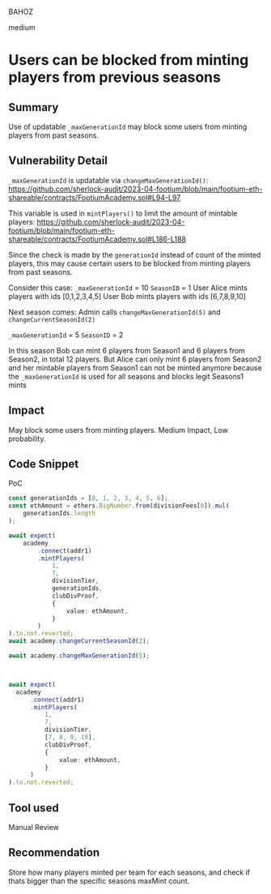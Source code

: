 BAHOZ

medium

# Users can be blocked from minting players from previous seasons

## Summary
Use of updatable `_maxGenerationId` may block some users from minting players from past seasons.

## Vulnerability Detail

`_maxGenerationId` is updatable via `changeMaxGenerationId()`:
https://github.com/sherlock-audit/2023-04-footium/blob/main/footium-eth-shareable/contracts/FootiumAcademy.sol#L94-L97

This variable is used in `mintPlayers()` to limit the amount of mintable players:
https://github.com/sherlock-audit/2023-04-footium/blob/main/footium-eth-shareable/contracts/FootiumAcademy.sol#L186-L188

Since the check is made by the `generationId` instead of count of the minted players, this may cause certain users to be blocked from minting players from past seasons.

Consider this case:
`_maxGenerationId` = 10
`SeasonID` = 1
User Alice mints players with ids [0,1,2,3,4,5]
User Bob mints players with ids [6,7,8,9,10]

Next season comes:
Admin calls `changeMaxGenerationId(5)` and `changeCurrentSeasonId(2)`

`_maxGenerationId` = 5
`SeasonID` = 2

In this season Bob can mint 6 players from Season1 and 6 players from Season2, in total 12 players.
But Alice can only mint 6 players from Season2 and her mintable players from Season1 can not be minted anymore because the `_maxGenerationId` is used for all seasons and blocks legit Seasons1 mints

## Impact
May block some users from minting players. Medium Impact, Low probability.

## Code Snippet
PoC

```typescript
const generationIds = [0, 1, 2, 3, 4, 5, 6];
const ethAmount = ethers.BigNumber.from(divisionFees[0]).mul(
    generationIds.length
);

await expect(
    academy
        .connect(addr1)
        .mintPlayers(
            1,
            7,
            divisionTier,
            generationIds,
            clubDivProof,
            {
                value: ethAmount,
            }
        )
).to.not.reverted;
await academy.changeCurrentSeasonId(2);

await academy.changeMaxGenerationId(5);



await expect(
  academy
      .connect(addr1)
      .mintPlayers(
          1,
          7,
          divisionTier,
          [7, 8, 9, 10],
          clubDivProof,
          {
              value: ethAmount,
          }
      )
).to.not.reverted;
```

## Tool used

Manual Review

## Recommendation
Store how many players minted per team for each seasons, and check if thats bigger than the specific seasons maxMint count.